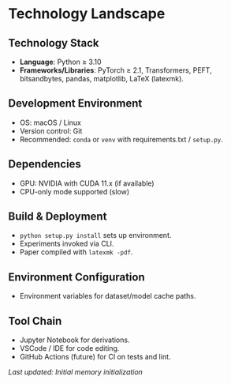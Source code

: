 # Technology Landscape

## Technology Stack
- **Language**: Python ≥ 3.10
- **Frameworks/Libraries**: PyTorch ≥ 2.1, Transformers, PEFT, bitsandbytes, pandas, matplotlib, LaTeX (latexmk).

## Development Environment
- OS: macOS / Linux
- Version control: Git
- Recommended: `conda` or `venv` with requirements.txt / `setup.py`.

## Dependencies
- GPU: NVIDIA with CUDA 11.x (if available)
- CPU-only mode supported (slow)

## Build & Deployment
- `python setup.py install` sets up environment.
- Experiments invoked via CLI.
- Paper compiled with `latexmk -pdf`.

## Environment Configuration
- Environment variables for dataset/model cache paths.

## Tool Chain
- Jupyter Notebook for derivations.
- VSCode / IDE for code editing.
- GitHub Actions (future) for CI on tests and lint.

*Last updated: Initial memory initialization* 